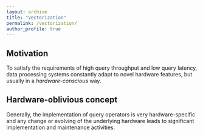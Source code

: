 ```yaml
---
layout: archive
title: "Vectorization"
permalink: /vectorization/
author_profile: true
---
```


## Motivation
To satisfy the requirements of high query throughput and low query latency, data processing systems constantly adapt to novel  hardware features, but usually in a _hardware-conscious_ way.

## Hardware-oblivious concept

Generally, the implementation of query operators is very hardware-specific and any change or evolving of the underlying hardware leads to significant implementation and maintenance activities.
